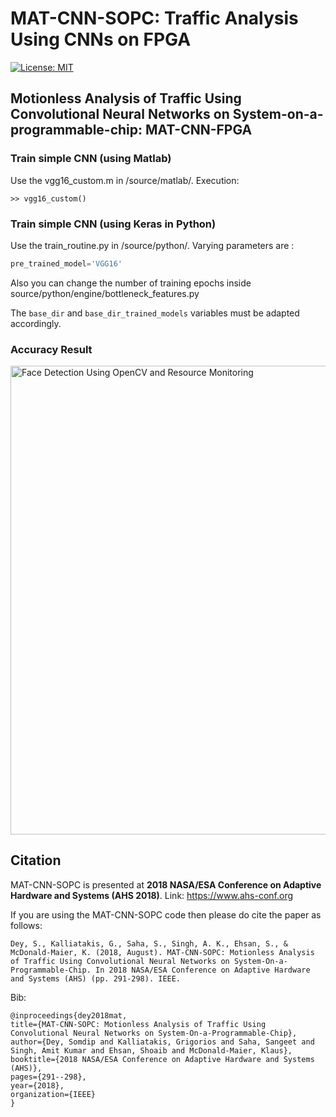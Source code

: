 # MAT-CNN-SOPC: Traffic Analysis Using CNNs on FPGA

[![License: MIT](https://img.shields.io/badge/License-MIT-red.svg)](https://github.com/somdipdey/MAT-CNN-FPGA_Traffic_Analysis_Using_CNNs_On_FPGA/blob/master/LICENSE)

## Motionless Analysis of Traffic Using Convolutional Neural Networks on System-on-a-programmable-chip: MAT-CNN-FPGA

### Train simple CNN (using Matlab)

Use the vgg16_custom.m in /source/matlab/. Execution:

    >> vgg16_custom()

### Train simple CNN (using Keras in Python)

Use the train_routine.py in /source/python/. Varying parameters are :

```python
pre_trained_model='VGG16'
```

Also you can change the number of training epochs inside source/python/engine/bottleneck_features.py

The `base_dir` and `base_dir_trained_models` variables must be adapted accordingly.


### Accuracy Result
<img width="750" alt="Face Detection Using OpenCV and Resource Monitoring" src="https://user-images.githubusercontent.com/8515608/41942318-fbaa5f28-7996-11e8-926c-f9575f12c347.png">

## Citation

MAT-CNN-SOPC is presented at **2018 NASA/ESA Conference on Adaptive Hardware and Systems (AHS 2018)**. Link: https://www.ahs-conf.org 

If you are using the MAT-CNN-SOPC code then please do cite the paper as follows:

    Dey, S., Kalliatakis, G., Saha, S., Singh, A. K., Ehsan, S., & McDonald-Maier, K. (2018, August). MAT-CNN-SOPC: Motionless Analysis of Traffic Using Convolutional Neural Networks on System-On-a-Programmable-Chip. In 2018 NASA/ESA Conference on Adaptive Hardware and Systems (AHS) (pp. 291-298). IEEE.
    
Bib:
    
    @inproceedings{dey2018mat,
    title={MAT-CNN-SOPC: Motionless Analysis of Traffic Using Convolutional Neural Networks on System-On-a-Programmable-Chip},
    author={Dey, Somdip and Kalliatakis, Grigorios and Saha, Sangeet and Singh, Amit Kumar and Ehsan, Shoaib and McDonald-Maier, Klaus},
    booktitle={2018 NASA/ESA Conference on Adaptive Hardware and Systems (AHS)},
    pages={291--298},
    year={2018},
    organization={IEEE}
    }
